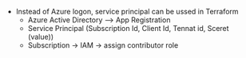 - Instead of Azure logon, service principal can be ussed in Terraform
  - Azure Active Directory --> App Registration
  - Service Principal (Subscription Id, Client Id, Tennat id, Sceret (value)) 
  - Subscription -> IAM -> assign contributor role
 
